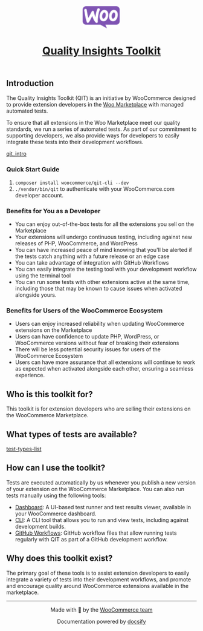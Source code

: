 <header id="qit" class="mobile">
    <a href="https://woocommerce.github.io/qit-documentation/#/" data-nosearch>
      <img src="_media/logo-woocommerce.svg" width="100">
      <h1>Quality Insights Toolkit</h1>
    </a>
</header>

## Introduction <!-- {docsify-ignore} -->

The Quality Insights Toolkit (QIT) is an initiative by WooCommerce designed to provide extension developers in the [Woo Marketplace](https://woocommerce.com/products/) with managed automated tests.

To ensure that all extensions in the Woo Marketplace meet our quality standards, we run a series of automated tests. As part of our commitment to supporting developers, we also provide ways for developers to easily integrate these tests into their development workflows.

[qit_intro](_media/videos/qit_intro.mp4 ":include type=video controls width=100%")

### Quick Start Guide

1. `composer install woocommerce/qit-cli --dev`
2. `./vendor/bin/qit` to authenticate with your WooCommerce.com developer account.

### Benefits for You as a Developer <!-- {docsify-ignore} -->

- You can enjoy out-of-the-box tests for all the extensions you sell on the Marketplace
- Your extensions will undergo continuous testing, including against new releases of PHP, WooCommerce, and WordPress
- You can have increased peace of mind knowing that you'll be alerted if the tests catch anything with a future release or an edge case
- You can take advantage of integration with GitHub Workflows
- You can easily integrate the testing tool with your development workflow using the terminal tool
- You can run some tests with other extensions active at the same time, including those that may be known to cause issues when activated alongside yours.

### Benefits for Users of the WooCommerce Ecosystem <!-- {docsify-ignore} -->

- Users can enjoy increased reliability when updating WooCommerce extensions on the Marketplace
- Users can have confidence to update PHP, WordPress, or WooCommerce versions without fear of breaking their extensions
- There will be less potential security issues for users of the WooCommerce Ecosystem
- Users can have more assurance that all extensions will continue to work as expected when activated alongside each other, ensuring a seamless experience.

## Who is this toolkit for? <!-- {docsify-ignore} -->

This toolkit is for extension developers who are selling their extensions on the WooCommerce Marketplace.

## What types of tests are available? <!-- {docsify-ignore} -->

[test-types-list](test-types-list.md ":include")

## How can I use the toolkit? <!-- {docsify-ignore} -->

Tests are executed automatically by us whenever you publish a new version of your extension on the WooCommerce Marketplace. You can also run tests manually using the following tools:

- [Dashboard](dashboard/getting-started.md): A UI-based test runner and test results viewer, available in your WooCommerce dashboard.
- [CLI](cli/getting-started.md): A CLI tool that allows you to run and view tests, including against development builds.
- [GitHub Workflows](workflows/getting-started.md): GitHub workflow files that allow running tests regularly with QIT as part of a GitHub development workflow.

## Why does this toolkit exist? <!-- {docsify-ignore} -->

The primary goal of these tools is to assist extension developers to easily integrate a variety of tests into their development workflows, and promote and encourage quality around WooCommerce extensions available in the marketplace.

---

<p align="center">Made with 💜 by the <a href="https://woocommerce.github.io/">WooCommerce team</a></p>

<p align="center">Documentation powered by <a href="https://docsify.js.org/">docsify</a></p>
